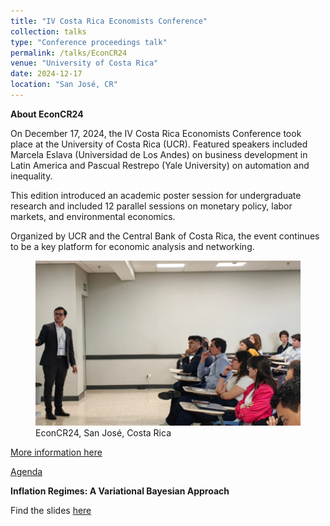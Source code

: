 ```yaml
---
title: "IV Costa Rica Economists Conference"
collection: talks
type: "Conference proceedings talk"
permalink: /talks/EconCR24
venue: "University of Costa Rica"
date: 2024-12-17
location: "San José, CR"
---
```


**About EconCR24**

On December 17, 2024, the IV Costa Rica Economists Conference took place at the University of Costa Rica (UCR). Featured speakers included Marcela Eslava (Universidad de Los Andes) on business development in Latin America and Pascual Restrepo (Yale University) on automation and inequality.

This edition introduced an academic poster session for undergraduate research and included 12 parallel sessions on monetary policy, labor markets, and environmental economics.

Organized by UCR and the Central Bank of Costa Rica, the event continues to be a key platform for economic analysis and networking.

<figure class='third'>
  <a href='/images/econcr24-photo.png'>
  <img src='/images/econcr24-photo.png'></a>

  <figcaption> EconCR24, San José, Costa Rica</figcaption>
</figure>

[More information here](https://iice.ucr.ac.cr/2025/01/10/iv-conferencia-de-economistas-2024-se-consolida-como-espacio-para-el-dialogo-economico/)

[Agenda](/files/econcr24-agenda.pdf)

**Inflation Regimes: A Variational Bayesian Approach**

Find the slides [here](/files/econcr24-slides.pdf)
